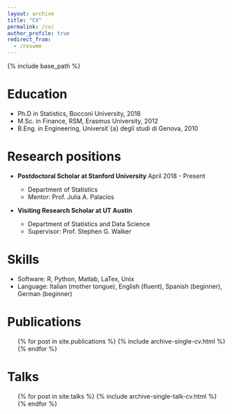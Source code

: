 ```yaml
---
layout: archive
title: "CV"
permalink: /cv/
author_profile: true
redirect_from:
  - /resume
---
```


{% include base_path %}

Education
======
* Ph.D in Statistics, Bocconi University, 2018
* M.Sc. in Finance, RSM, Erasmus University, 2012
* B.Eng. in Engineering, Universit\`{a} degli studi di Genova, 2010

Research positions
======
* **Postdoctoral Scholar at Stanford University**   April 2018 - Present 
  * Department of Statistics
  * Mentor: Prof. Julia A. Palacios

* **Visiting Research Scholar at UT Austin**
  * Department of Statistics and Data Science
  * Supervisor: Prof. Stephen G. Walker
  
Skills
======
* Software: R, Python, Matlab, LaTex, Unix
* Language: Italian (mother tongue), English (fluent), Spanish (beginner), German (beginner)

Publications
======
  <ul>{% for post in site.publications %}
    {% include archive-single-cv.html %}
  {% endfor %}</ul>
  
Talks
======
  <ul>{% for post in site.talks %}
    {% include archive-single-talk-cv.html %}
  {% endfor %}</ul>
  

